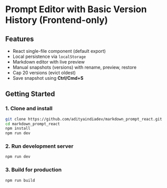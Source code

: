 # Prompt Editor with Basic Version History (Frontend-only)

## Features
- React single-file component (default export)
- Local persistence via `localStorage`
- Markdown editor with live preview
- Manual snapshots (versions) with rename, preview, restore
- Cap 20 versions (evict oldest)
- Save snapshot using **Ctrl/Cmd+S**

## Getting Started

### 1. Clone and install
```bash
git clone https://github.com/adityaindiadev/markdown_prompt_react.git
cd markdown_prompt_react
npm install
npm run dev
```

### 2. Run development server
```bash
npm run dev
```

### 3. Build for production
```bash
npm run build
```